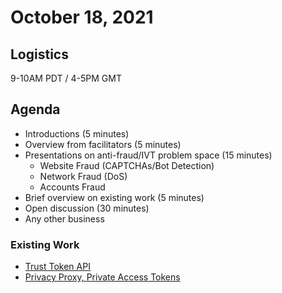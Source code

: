 # October 18, 2021

## Logistics

9-10AM PDT / 4-5PM GMT

## Agenda

* Introductions (5 minutes)
* Overview from facilitators (5 minutes)
* Presentations on anti-fraud/IVT problem space (15 minutes)
  * Website Fraud (CAPTCHAs/Bot Detection) 
  * Network Fraud (DoS)
  * Accounts Fraud
* Brief overview on existing work (5 minutes)
* Open discussion (30 minutes)
* Any other business


### Existing Work
* [Trust Token API](https://github.com/WICG/trust-token-api)
* [Privacy Proxy, Private Access Tokens](https://github.com/tfpauly/privacy-proxy)